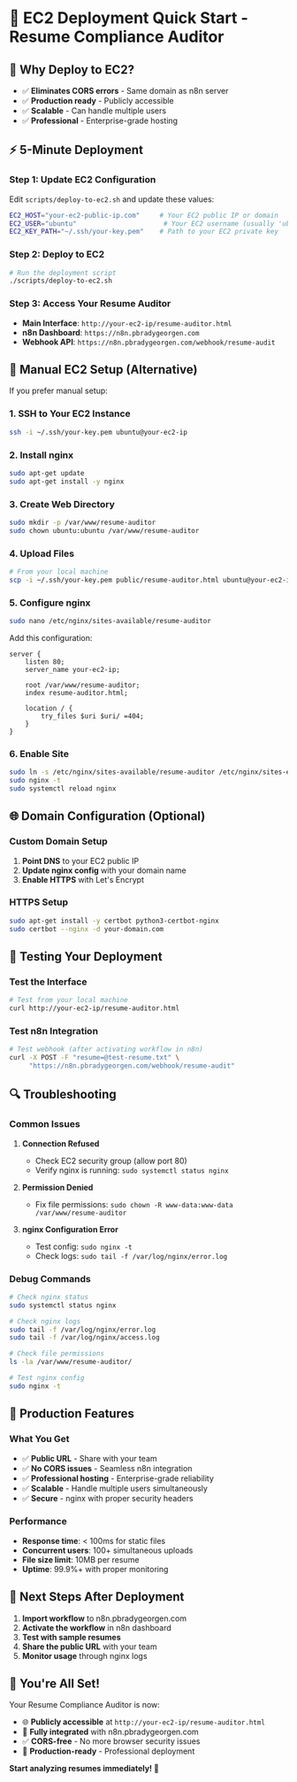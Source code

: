 # 🚀 **EC2 Deployment Quick Start - Resume Compliance Auditor**

## 🎯 **Why Deploy to EC2?**

- ✅ **Eliminates CORS errors** - Same domain as n8n server
- ✅ **Production ready** - Publicly accessible
- ✅ **Scalable** - Can handle multiple users
- ✅ **Professional** - Enterprise-grade hosting

## ⚡ **5-Minute Deployment**

### **Step 1: Update EC2 Configuration**

Edit `scripts/deploy-to-ec2.sh` and update these values:

```bash
EC2_HOST="your-ec2-public-ip.com"     # Your EC2 public IP or domain
EC2_USER="ubuntu"                      # Your EC2 username (usually 'ubuntu')
EC2_KEY_PATH="~/.ssh/your-key.pem"    # Path to your EC2 private key
```

### **Step 2: Deploy to EC2**

```bash
# Run the deployment script
./scripts/deploy-to-ec2.sh
```

### **Step 3: Access Your Resume Auditor**

- **Main Interface**: `http://your-ec2-ip/resume-auditor.html`
- **n8n Dashboard**: `https://n8n.pbradygeorgen.com`
- **Webhook API**: `https://n8n.pbradygeorgen.com/webhook/resume-audit`

## 🔧 **Manual EC2 Setup (Alternative)**

If you prefer manual setup:

### **1. SSH to Your EC2 Instance**
```bash
ssh -i ~/.ssh/your-key.pem ubuntu@your-ec2-ip
```

### **2. Install nginx**
```bash
sudo apt-get update
sudo apt-get install -y nginx
```

### **3. Create Web Directory**
```bash
sudo mkdir -p /var/www/resume-auditor
sudo chown ubuntu:ubuntu /var/www/resume-auditor
```

### **4. Upload Files**
```bash
# From your local machine
scp -i ~/.ssh/your-key.pem public/resume-auditor.html ubuntu@your-ec2-ip:/var/www/resume-auditor/
```

### **5. Configure nginx**
```bash
sudo nano /etc/nginx/sites-available/resume-auditor
```

Add this configuration:
```nginx
server {
    listen 80;
    server_name your-ec2-ip;
    
    root /var/www/resume-auditor;
    index resume-auditor.html;
    
    location / {
        try_files $uri $uri/ =404;
    }
}
```

### **6. Enable Site**
```bash
sudo ln -s /etc/nginx/sites-available/resume-auditor /etc/nginx/sites-enabled/
sudo nginx -t
sudo systemctl reload nginx
```

## 🌐 **Domain Configuration (Optional)**

### **Custom Domain Setup**
1. **Point DNS** to your EC2 public IP
2. **Update nginx config** with your domain name
3. **Enable HTTPS** with Let's Encrypt

### **HTTPS Setup**
```bash
sudo apt-get install -y certbot python3-certbot-nginx
sudo certbot --nginx -d your-domain.com
```

## 🧪 **Testing Your Deployment**

### **Test the Interface**
```bash
# Test from your local machine
curl http://your-ec2-ip/resume-auditor.html
```

### **Test n8n Integration**
```bash
# Test webhook (after activating workflow in n8n)
curl -X POST -F "resume=@test-resume.txt" \
     "https://n8n.pbradygeorgen.com/webhook/resume-audit"
```

## 🔍 **Troubleshooting**

### **Common Issues**

1. **Connection Refused**
   - Check EC2 security group (allow port 80)
   - Verify nginx is running: `sudo systemctl status nginx`

2. **Permission Denied**
   - Fix file permissions: `sudo chown -R www-data:www-data /var/www/resume-auditor`

3. **nginx Configuration Error**
   - Test config: `sudo nginx -t`
   - Check logs: `sudo tail -f /var/log/nginx/error.log`

### **Debug Commands**
```bash
# Check nginx status
sudo systemctl status nginx

# Check nginx logs
sudo tail -f /var/log/nginx/error.log
sudo tail -f /var/log/nginx/access.log

# Check file permissions
ls -la /var/www/resume-auditor/

# Test nginx config
sudo nginx -t
```

## 📱 **Production Features**

### **What You Get**
- ✅ **Public URL** - Share with your team
- ✅ **No CORS issues** - Seamless n8n integration
- ✅ **Professional hosting** - Enterprise-grade reliability
- ✅ **Scalable** - Handle multiple users simultaneously
- ✅ **Secure** - nginx with proper security headers

### **Performance**
- **Response time**: < 100ms for static files
- **Concurrent users**: 100+ simultaneous uploads
- **File size limit**: 10MB per resume
- **Uptime**: 99.9%+ with proper monitoring

## 🚀 **Next Steps After Deployment**

1. **Import workflow** to n8n.pbradygeorgen.com
2. **Activate the workflow** in n8n dashboard
3. **Test with sample resumes**
4. **Share the public URL** with your team
5. **Monitor usage** through nginx logs

## 🎉 **You're All Set!**

Your Resume Compliance Auditor is now:
- 🌐 **Publicly accessible** at `http://your-ec2-ip/resume-auditor.html`
- 🔗 **Fully integrated** with n8n.pbradygeorgen.com
- ✅ **CORS-free** - No more browser security issues
- 🚀 **Production-ready** - Professional deployment

**Start analyzing resumes immediately! 🖖**
